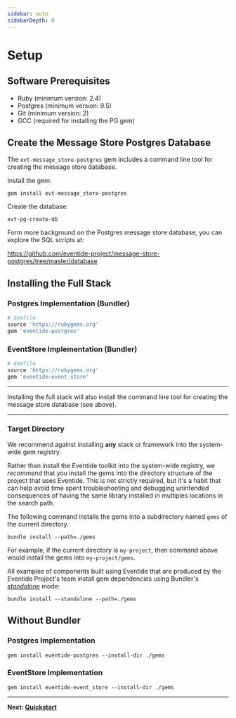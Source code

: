 ```yaml
---
sidebar: auto
sidebarDepth: 0
---
```


# Setup

## Software Prerequisites

- Ruby (minimum version: 2.4)
- Postgres (minimum version: 9.5)
- Git (minimum version: 2)
- GCC (required for installing the PG gem)

## Create the Message Store Postgres Database

The `evt-message_store-postgres` gem includes a command line tool for creating the message store database.

Install the gem:

```
gem install evt-message_store-postgres
```

Create the database:

```
evt-pg-create-db
```

Form more background on the Postgres message store database, you can explore the SQL scripts at:

https://github.com/eventide-project/message-store-postgres/tree/master/database

## Installing the Full Stack

### Postgres Implementation (Bundler)

```ruby
# Gemfile
source 'https://rubygems.org'
gem 'eventide-postgres'
```

### EventStore Implementation (Bundler)

```ruby
# Gemfile
source 'https://rubygems.org'
gem 'eventide-event_store'
```

- - -
Installing the full stack will also install the command line tool for creating the message store database (see above).
- - -

### Target Directory

We recommend against installing **any** stack or framework into the system-wide gem registry.

Rather than install the Eventide toolkit into the system-wide registry, we _recommend_ that you install the gems into the directory structure of the project that uses Eventide. This is not strictly required, but it's a habit that can help avoid time spent troubleshooting and debugging unintended consequences of having the same library installed in multiples locations in the search path.

The following command installs the gems into a subdirectory named `gems` of the current directory.

```
bundle install --path=./gems
```

For example, if the current directory is `my-project`, then command above would install the gems into `my-project/gems`.

All examples of components built using Eventide that are produced by the Eventide Project's team install gem dependencies using Bundler's _[standalone](http://bundler.io/man/bundle-install.1.html)_ mode:

```
bundle install --standalone --path=./gems
```

## Without Bundler

### Postgres Implementation

```
gem install eventide-postgres --install-dir ./gems
```

### EventStore Implementation

```
gem install eventide-event_store --install-dir ./gems

```
- - -
**Next: [Quickstart](quickstart.md)**
